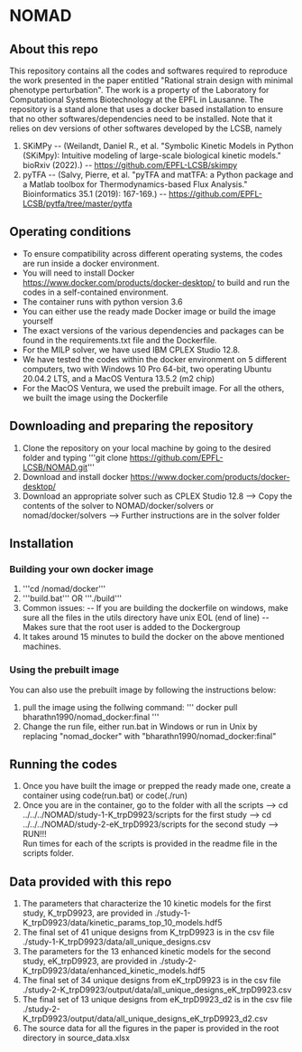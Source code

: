 # NOMAD
## About this repo
This repository contains all the codes and softwares required to reproduce the work presented in the paper entitled
"Rational strain design with minimal phenotype perturbation".
The work is a property of the Laboratory for Computational Systems Biotechnology at the EPFL in Lausanne.
The repository is a stand alone that uses a docker based installation to ensure that no other softwares/dependencies need to be installed.
Note that it relies on dev versions of other softwares developed by the LCSB, namely

1. SKiMPy 
-- (Weilandt, Daniel R., et al. "Symbolic Kinetic Models in Python (SKiMpy): Intuitive modeling of large-scale biological kinetic models." bioRxiv (2022).)
-- https://github.com/EPFL-LCSB/skimpy
2. pyTFA
-- (Salvy, Pierre, et al. "pyTFA and matTFA: a Python package and a Matlab toolbox for Thermodynamics-based Flux Analysis." Bioinformatics 35.1 (2019): 167-169.)
-- https://github.com/EPFL-LCSB/pytfa/tree/master/pytfa

## Operating conditions
- To ensure compatibility across different operating systems, the codes are run inside a docker environment.
- You will need to install Docker https://www.docker.com/products/docker-desktop/ to build and run the codes in a self-contained environment.
- The container runs with python version 3.6
- You can either use the ready made Docker image or build the image yourself  
- The exact versions of the various dependencies and packages can be found in the requirements.txt file and the Dockerfile.
- For the MILP solver, we have used IBM CPLEX Studio 12.8.
- We have tested the codes within the docker environment on 5 different computers, two with Windows 10 Pro 64-bit, two operating Ubuntu 20.04.2 LTS, and a MacOS Ventura 13.5.2 (m2 chip)
- For the MacOS Ventura, we used the prebuilt image. For all the others, we built the image using the Dockerfile

## Downloading and preparing the repository
1. Clone the repository on your local machine by going to the desired folder and typing '''git clone https://github.com/EPFL-LCSB/NOMAD.git'''
2. Download and install docker https://www.docker.com/products/docker-desktop/
3. Download an appropriate solver such as CPLEX Studio 12.8
--> Copy the contents of the solver to NOMAD/docker/solvers or nomad/docker/solvers
--> Further instructions are in the solver folder

## Installation
### Building your own docker image
1. '''cd <base-directory>/nomad/docker'''
2. '''build.bat''' OR '''./build'''
3. Common issues:
-- If you are building the dockerfile on windows, make sure all the files in the utils directory have unix EOL (end of line)
-- Makes sure that the root user is added to the Dockergroup 
4. It takes around 15 minutes to build the docker on the above mentioned machines.
### Using the prebuilt image
You can also use the prebuilt image by following the instructions below:
1. pull the image using the follwing command: 
'''
docker pull bharathn1990/nomad_docker:final
'''
2. Change the run file, either run.bat in Windows or run in Unix by replacing "nomad_docker" with "bharathn1990/nomad_docker:final"

## Running the codes
1. Once you have built the image or prepped the ready made one, create a container using code(run.bat) or code(./run) 
2. Once you are in the container, go to the folder with all the scripts
--> cd ../../../NOMAD/study-1-K_trpD9923/scripts for the first study
--> cd ../../../NOMAD/study-2-eK_trpD9923/scripts for the second study
--> RUN!!!   
Run times for each of the scripts is provided in the readme file in the scripts folder. 

## Data provided with this repo
1. The parameters that characterize the 10 kinetic models for the first study, K_trpD9923, are provided in ./study-1-K_trpD9923/data/kinetic_params_top_10_models.hdf5
2. The final set of 41 unique designs from K_trpD9923 is in the csv file ./study-1-K_trpD9923/data/all_unique_designs.csv
3. The parameters for the 13 enhanced kinetic models for the second study, eK_trpD9923, are provided in ./study-2-K_trpD9923/data/enhanced_kinetic_models.hdf5
4. The final set of 34 unique designs from eK_trpD9923 is in the csv file ./study-2-K_trpD9923/output/data/all_unique_designs_eK_trpD9923.csv
5. The final set of 13 unique designs from eK_trpD9923_d2 is in the csv file ./study-2-K_trpD9923/output/data/all_unique_designs_eK_trpD9923_d2.csv
6. The source data for all the figures in the paper is provided in the root directory in source_data.xlsx